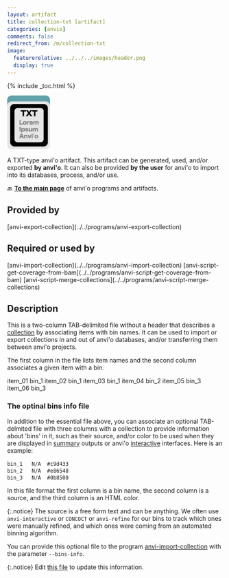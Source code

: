 ```yaml
---
layout: artifact
title: collection-txt [artifact]
categories: [anvio]
comments: false
redirect_from: /m/collection-txt
image:
  featurerelative: ../../../images/header.png
  display: true
---
```



{% include _toc.html %}


<img src="../../images/icons/TXT.png" alt="TXT" style="width:100px; border:none" />

A TXT-type anvi'o artifact. This artifact can be generated, used, and/or exported **by anvi'o**. It can also be provided **by the user** for anvi'o to import into its databases, process, and/or use.

🔙 **[To the main page](../../)** of anvi'o programs and artifacts.

## Provided by


<p style="text-align: left" markdown="1"><span class="artifact-p">[anvi-export-collection](../../programs/anvi-export-collection)</span></p>


## Required or used by


<p style="text-align: left" markdown="1"><span class="artifact-r">[anvi-import-collection](../../programs/anvi-import-collection)</span> <span class="artifact-r">[anvi-script-get-coverage-from-bam](../../programs/anvi-script-get-coverage-from-bam)</span> <span class="artifact-r">[anvi-script-merge-collections](../../programs/anvi-script-merge-collections)</span></p>


## Description

This is a two-column TAB-delimited file without a header that describes a <span class="artifact-n">[collection](/software/anvio/help/main/artifacts/collection)</span> by associating items with bin names. It can be used to import or export collections in and out of anvi'o databases, and/or transferring them between anvi'o projects. 

The first column in the file lists item names and the second column associates a given item with a bin. 

<div class="codeblock" markdown="1">
item_01    bin_1
item_02    bin_1
item_03    bin_1
item_04    bin_2
item_05    bin_3
item_06    bin_3
</div>

### The optinal bins info file

In addition to the essential file above, you can associate an optional TAB-delmited file with three columns with a collection to provide information about 'bins' in it, such as their source, and/or color to be used when they are displayed in <span class="artifact-n">[summary](/software/anvio/help/main/artifacts/summary)</span> outputs or anvi'o <span class="artifact-n">[interactive](/software/anvio/help/main/artifacts/interactive)</span> interfaces. Here is an example:

```
bin_1	N/A	 #c9d433
bin_2	N/A	 #e86548
bin_3	N/A	 #0b8500
```

In this file format the first column is a bin name, the second column is a source, and the third column is an HTML color.

{:.notice}
The source is a free form text and can be anything. We often use `anvi-interactive` or `CONCOCT` or `anvi-refine` for our bins to track which ones were manually refined, and which ones were coming from an automated binning algorithm.

You can provide this optional file to the program <span class="artifact-p">[anvi-import-collection](/software/anvio/help/main/programs/anvi-import-collection)</span> with the parameter `--bins-info`.

{:.notice}
Edit [this file](https://github.com/merenlab/anvio/tree/master/anvio/docs/artifacts/collection-txt.md) to update this information.

